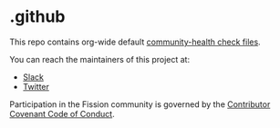 # .github

This repo contains org-wide default [community-health check files](https://docs.github.com/en/github/building-a-strong-community/creating-a-default-community-health-file#supported-file-types).

You can reach the maintainers of this project at:

- [Slack](https://fissionio.slack.com/ssb/redirect)
- [Twitter](https://twitter.com/fissionio)

Participation in the Fission community is governed by the [Contributor Covenant Code of Conduct](CODE_OF_CONDUCT.md).

